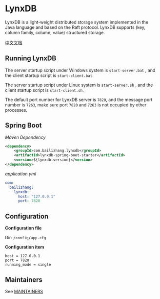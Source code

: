 # LynxDB

LynxDB is a light-weight distributed storage system implemented in the Java language and based on the Raft protocol. LynxDB supports (key, column family, column, value) structured storage.

[中文文档](docs/v1/Chinese.md)

## Running LynxDB

The server startup script under Windows system is `start-server.bat` , and the client startup script is `start-client.bat`.

The server startup script under Linux system is `start-server.sh` , and the client startup script is `start-client.sh`.

The default port number for LynxDB server is `7820`, and the message port number is `7263`, make sure port `7820` and `7263` is not occupied by other processes.

## Spring Boot

*Maven Dependency*

```xml
<dependency>
    <groupId>com.bailizhang.lynxdb</groupId>
    <artifactId>lynxdb-spring-boot-starter</artifactId>
    <version>${lynxdb.version}</version>
</dependency>
```

*application.yml*

```yaml
com:
  bailizhang:
    lynxdb:
      host: "127.0.0.1"
      port: 7820
```

## Configuration

**Configuration file**

Dir: `/config/app.cfg`

**Configuration item**

```
host = 127.0.0.1
port = 7820
running_mode = single
```

## Maintainers

See [MAINTAINERS](./MAINTAINERS)